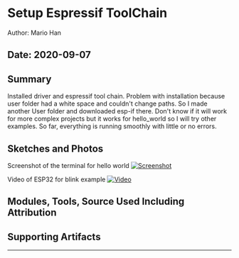 #  Setup Espressif ToolChain

Author: Mario Han

Date: 2020-09-07
-----

## Summary

Installed driver and espressif tool chain. Problem with installation because user folder had a white space and couldn't change paths. So I made another User folder and downloaded esp-if there. Don't know if it will work for more complex projects but it works for hello_world so I will try other examples. So far, everything is running smoothly with little or no errors.

## Sketches and Photos
Screenshot of the terminal for hello world 
[![Screenshot](images/Thumbnail.jpg)](https://drive.google.com/file/d/1-F2-yEB-0gjGElCtv0hu2rGrOMrkK2vm/view?usp=sharing)

Video of ESP32 for blink example
[![Video](images/Thumbnail.jpg)](https://drive.google.com/file/d/1GU9epN2lEShDACGkUqUDXp2-ji5RMNPM/view?usp=sharing)

## Modules, Tools, Source Used Including Attribution


## Supporting Artifacts


-----
